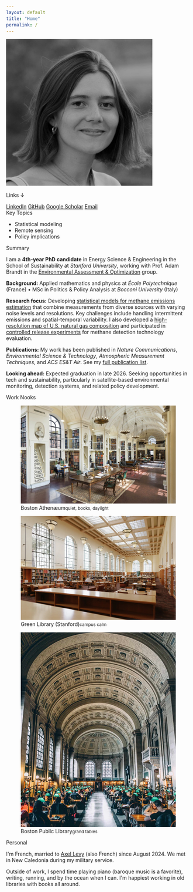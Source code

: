 ```yaml
---
layout: default
title: "Home"
permalink: /
---
```

<div class="header-grid">
  <div class="profile">
    <img class="photo" src="/assets/img/avatar.jpg" alt="Portrait of Philippine Burdeau">
    <div class="identity">
      <p class="social-note">Links ↓</p>
      <div class="social">
        <a class="icon linkedin" href="https://www.linkedin.com/in/philippine-burdeau/" aria-label="LinkedIn" target="_blank" rel="noopener" title="LinkedIn"><span>LinkedIn</span></a>
        <a class="icon github" href="https://github.com/pburdeau" aria-label="GitHub" target="_blank" rel="noopener" title="GitHub"><span>GitHub</span></a>
        <a class="icon scholar" href="https://scholar.google.com/citations?user=sJb11sYAAAAJ&hl=fr" aria-label="Google Scholar" target="_blank" rel="noopener" title="Google Scholar"><span>Google Scholar</span></a>
        <a class="icon email" href="mailto:pburdeau@stanford.edu" aria-label="Email" title="Email"><span>Email</span></a>
      </div>
    </div>
  </div>
  <div class="topics">
    <div class="section-title">Key Topics</div>
    <ul class="big-bullets">
      <li>Statistical modeling</li>
      <li>Remote sensing</li>
      <li>Policy implications</li>
    </ul>
  </div>
</div>

<div class="h2">Summary</div>

<p>I am a <strong>4th‑year PhD candidate</strong> in Energy Science & Engineering in the School of Sustainability at <em>Stanford University</em>, working with Prof. Adam Brandt in the <a href="https://eao.stanford.edu/" target="_blank" rel="noopener">Environmental Assessment & Optimization</a> group.</p>

<p><strong>Background:</strong> Applied mathematics and physics at <em>École Polytechnique</em> (France) • MSc in Politics & Policy Analysis at <em>Bocconi University</em> (Italy)</p>

<p><strong>Research focus:</strong> Developing <a href="/research#statistical-inference">statistical models for methane emissions estimation</a> that combine measurements from diverse sources with varying noise levels and resolutions. Key challenges include handling intermittent emissions and spatial-temporal variability. I also developed a <a href="/research#gas-composition">high-resolution map of U.S. natural gas composition</a> and participated in <a href="/research#technology-evaluation">controlled release experiments</a> for methane detection technology evaluation.</p>

<p><strong>Publications:</strong> My work has been published in <em>Nature Communications</em>, <em>Environmental Science & Technology</em>, <em>Atmospheric Measurement Techniques</em>, and <em>ACS ES&T Air</em>. See my <a href="/publications/">full publication list</a>.</p>

<p><strong>Looking ahead:</strong> Expected graduation in late 2026. Seeking opportunities in tech and sustainability, particularly in satellite-based environmental monitoring, detection systems, and related policy development.</p>

<div class="h2">Work Nooks</div>
<div class="nooks">
  <figure class="nook">
    <a href="https://www.bostonathenaeum.org/" target="_blank" rel="noopener">
      <img src="/assets/img/athenaeum.jpg" alt="Boston Athenæum reading room">
    </a>
    <figcaption>Boston Athenæum<small>quiet, books, daylight</small></figcaption>
  </figure>
  <figure class="nook">
    <a href="https://library.stanford.edu/green" target="_blank" rel="noopener">
      <img src="/assets/img/green-library.jpg" alt="Cecil H. Green Library, Stanford University">
    </a>
    <figcaption>Green Library (Stanford)<small>campus calm</small></figcaption>
  </figure>
  <figure class="nook">
    <a href="https://www.bpl.org/" target="_blank" rel="noopener">
      <img src="/assets/img/third-place.jpg" alt="Boston Public Library">
    </a>
    <figcaption>Boston Public Library<small>grand tables</small></figcaption>
  </figure>
</div>

<div class="h2">Personal</div>
<p>I'm French, married to <a href="https://axlevy.com/" target="_blank" rel="noopener">Axel Levy</a> (also French) since August 2024. We met in New Caledonia during my military service.</p>
<p>Outside of work, I spend time playing piano (baroque music is a favorite), writing, running, and by the ocean when I can. I'm happiest working in old libraries with books all around.</p>
